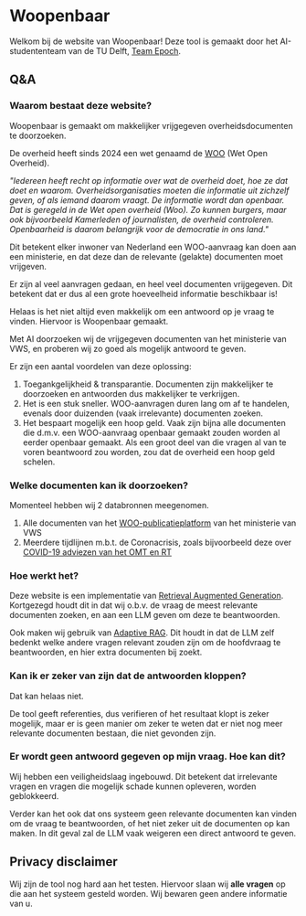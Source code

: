 # Woopenbaar

Welkom bij de website van Woopenbaar! Deze tool is gemaakt door het AI-studententeam van de TU Delft, [Team Epoch](https://teamepoch.ai).


## Q&A

### Waarom bestaat deze website?
Woopenbaar is gemaakt om makkelijker vrijgegeven overheidsdocumenten te doorzoeken. 

De overheid heeft sinds 2024 een wet genaamd de [WOO](https://www.rijksoverheid.nl/onderwerpen/wet-open-overheid-woo) (Wet Open Overheid).

*"Iedereen heeft recht op informatie over wat de overheid doet, hoe ze dat doet en waarom. Overheidsorganisaties moeten die informatie uit zichzelf geven, of als iemand daarom vraagt. De informatie wordt dan openbaar. Dat is geregeld in de Wet open overheid (Woo). Zo kunnen burgers, maar ook bijvoorbeeld Kamerleden of journalisten, de overheid controleren. Openbaarheid is daarom belangrijk voor de democratie in ons land."* 


Dit betekent elker inwoner van Nederland een WOO-aanvraag kan doen aan een ministerie, en dat deze dan de relevante (gelakte) documenten moet vrijgeven.

Er zijn al veel aanvragen gedaan, en heel veel documenten vrijgegeven. Dit betekent dat er dus al een grote hoeveelheid informatie beschikbaar is!


Helaas is het niet altijd even makkelijk om een antwoord op je vraag te vinden. Hiervoor is Woopenbaar gemaakt.

Met AI doorzoeken wij de vrijgegeven documenten van het ministerie van VWS, en proberen wij zo goed als mogelijk antwoord te geven.


Er zijn een aantal voordelen van deze oplossing:
1) Toegankgelijkheid & transparantie. Documenten zijn makkelijker te doorzoeken en antwoorden dus makkelijker te verkrijgen.
2) Het is een stuk sneller. WOO-aanvragen duren lang om af te handelen, evenals door duizenden (vaak irrelevante) documenten zoeken.
3) Het bespaart mogelijk een hoop geld. Vaak zijn bijna alle documenten die d.m.v. een WOO-aanvraag openbaar gemaakt zouden worden al eerder openbaar gemaakt. Als een groot deel van die vragen al van te voren beantwoord zou worden, zou dat de overheid een hoop geld schelen.


### Welke documenten kan ik doorzoeken?

Momenteel hebben wij 2 databronnen meegenomen.
1) Alle documenten van het [WOO-publicatieplatform](https://open.minvws.nl/) van het ministerie van VWS
2) Meerdere tijdlijnen m.b.t. de Coronacrisis, zoals bijvoorbeeld deze over [COVID-19 adviezen van het OMT en RT](https://www.rivm.nl/corona/adviezen)


### Hoe werkt het?

Deze website is een implementatie van [Retrieval Augmented Generation](https://en.wikipedia.org/wiki/Retrieval-augmented_generation). Kortgezegd houdt dit in dat wij o.b.v. de vraag de meest relevante documenten zoeken, en aan een LLM geven om deze te beantwoorden.

Ook maken wij gebruik van [Adaptive RAG](https://blog.lancedb.com/adaptive-rag/). Dit houdt in dat de LLM zelf bedenkt welke andere vragen relevant zouden zijn om de hoofdvraag te beantwoorden, en hier extra documenten bij zoekt.

### Kan ik er zeker van zijn dat de antwoorden kloppen?

Dat kan helaas niet.

De tool geeft referenties, dus verifieren of het resultaat klopt is zeker mogelijk, maar er is geen manier om zeker te weten dat er niet nog meer relevante documenten bestaan, die niet gevonden zijn.


### Er wordt geen antwoord gegeven op mijn vraag. Hoe kan dit?

Wij hebben een veiligheidslaag ingebouwd. Dit betekent dat irrelevante vragen en vragen die mogelijk schade kunnen opleveren, worden geblokkeerd.

Verder kan het ook dat ons systeem geen relevante documenten kan vinden om de vraag te beantwoorden, of het niet zeker uit de documenten op kan maken. In dit geval zal de LLM vaak weigeren een direct antwoord te geven.


## Privacy disclaimer

Wij zijn de tool nog hard aan het testen. Hiervoor slaan wij **alle vragen** op die aan het systeem gesteld worden. Wij bewaren geen andere informatie van u. 
